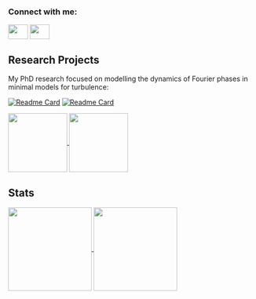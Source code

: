 <h3 align="left">Connect with me:</h3>
<p align="left">
<a href="https://twitter.com/EndaCar" target="blank"><img align="center" src="https://cdn.jsdelivr.net/npm/simple-icons@3.0.1/icons/twitter.svg" alt="" height="30" width="40" /></a>
<a href="www.linkedin.com/in/enda-carroll-baa85960" target="blank"><img align="center" src="https://cdn.jsdelivr.net/npm/simple-icons@3.0.1/icons/linkedin.svg" alt="" height="30" width="40" /></a>
</p>




## Research Projects
My PhD research focused on modelling the dynamics of Fourier phases in minimal models for turbulence:

[![Readme Card](https://github-readme-stats.vercel.app/api/pin/?username=EndCar808&repo=3D_Navier_Stokes&bg_color=00000000&icon_color=F8D866)](https://github.com/EndCar808/3D_Navier_Stokes)
[![Readme Card](https://github-readme-stats.vercel.app/api/pin/?username=EndCar808&repo=2D_Burgers_Equation&bg_color=00000000)](https://github.com/EndCar808/2D_Burgers_Equation)

<a href="https://github.com/anuraghazra/github-readme-stats">
  <img height=120 align="center" src="https://github-readme-stats.vercel.app/api/pin/?username=EndCar808&repo=3D_Navier_Stokes&bg_color=00000000&icon_color=F8D866" />
</a>
<a href="https://github.com/anuraghazra/convoychat">
  <img height=120 align="center" src="https://github-readme-stats.vercel.app/api/pin/?username=EndCar808&repo=2D_Burgers_Equation&bg_color=00000000&icon_color=F8D866&hide_border=true&show_icons=false" />
</a>

## Stats

<a href="https://github.com/anuraghazra/github-readme-stats">
  <img height=170 align="center" src="https://github-readme-stats.vercel.app/api?username=EndCar808&bg_color=00000000" />
</a>
<a href="https://github.com/anuraghazra/convoychat">
  <img height=170 align="center" src="https://github-readme-stats.vercel.app/api/top-langs?username=EndCar808&bg_color=00000000&layout=compact&langs_count=8&card_width=320&hide=jupyter%20notebook" />
</a>
